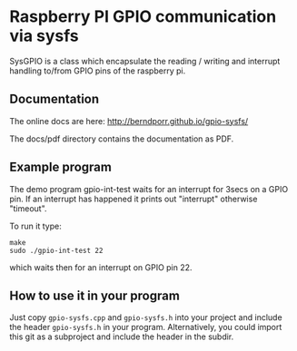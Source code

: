 # Raspberry PI GPIO communication via sysfs

SysGPIO is a class which encapsulate the
reading / writing and interrupt handling to/from GPIO pins
of the raspberry pi.

## Documentation

The online docs are here: http://berndporr.github.io/gpio-sysfs/

The docs/pdf directory contains the documentation as PDF.

## Example program

The demo program gpio-int-test waits for an interrupt for 
3secs on a GPIO pin. If an interrupt has happened it prints out 
"interrupt" otherwise "timeout".

To run it type:

```
make
sudo ./gpio-int-test 22
```

which waits then for an interrupt on GPIO pin 22.

## How to use it in your program

Just copy `gpio-sysfs.cpp` and `gpio-sysfs.h` into your project 
and include the header `gpio-sysfs.h` in your program.
Alternatively, you could import this git as a subproject and 
include the header in the subdir.
